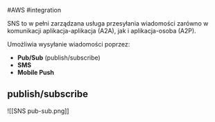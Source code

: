 #AWS #integration

SNS to w pełni zarządzana usługa przesyłania wiadomości zarówno w komunikacji aplikacja-aplikacja (A2A), jak i aplikacja-osoba (A2P).

Umożliwia wysyłanie wiadomości poprzez:

- **Pub/Sub** (publish/subscribe)
- **SMS**
- **Mobile Push**

## publish/subscribe

![[SNS pub-sub.png]]